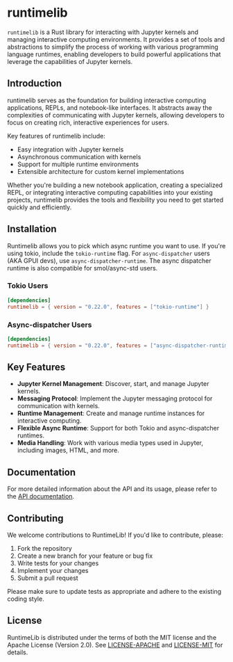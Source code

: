 # runtimelib

`runtimelib` is a Rust library for interacting with Jupyter kernels and managing interactive computing environments. It provides a set of tools and abstractions to simplify the process of working with various programming language runtimes, enabling developers to build powerful applications that leverage the capabilities of Jupyter kernels.

## Introduction

runtimelib serves as the foundation for building interactive computing applications, REPLs, and notebook-like interfaces. It abstracts away the complexities of communicating with Jupyter kernels, allowing developers to focus on creating rich, interactive experiences for users.

Key features of runtimelib include:

- Easy integration with Jupyter kernels
- Asynchronous communication with kernels
- Support for multiple runtime environments
- Extensible architecture for custom kernel implementations

Whether you're building a new notebook application, creating a specialized REPL, or integrating interactive computing capabilities into your existing projects, runtimelib provides the tools and flexibility you need to get started quickly and efficiently.


## Installation

Runtimelib allows you to pick which async runtime you want to use. If you're using tokio, include the `tokio-runtime` flag. For `async-dispatcher` users (AKA GPUI devs), use `async-dispatcher-runtime`. The async dispatcher runtime is also compatible for smol/async-std users.

### Tokio Users

```toml
[dependencies]
runtimelib = { version = "0.22.0", features = ["tokio-runtime"] }
```

### Async-dispatcher Users

```toml
[dependencies]
runtimelib = { version = "0.22.0", features = ["async-dispatcher-runtime"] }
```

## Key Features

- **Jupyter Kernel Management**: Discover, start, and manage Jupyter kernels.
- **Messaging Protocol**: Implement the Jupyter messaging protocol for communication with kernels.
- **Runtime Management**: Create and manage runtime instances for interactive computing.
- **Flexible Async Runtime**: Support for both Tokio and async-dispatcher runtimes.
- **Media Handling**: Work with various media types used in Jupyter, including images, HTML, and more.

## Documentation

For more detailed information about the API and its usage, please refer to the [API documentation](https://docs.rs/runtimelib).

## Contributing

We welcome contributions to RuntimeLib! If you'd like to contribute, please:

1. Fork the repository
2. Create a new branch for your feature or bug fix
3. Write tests for your changes
4. Implement your changes
5. Submit a pull request

Please make sure to update tests as appropriate and adhere to the existing coding style.

## License

RuntimeLib is distributed under the terms of both the MIT license and the Apache License (Version 2.0). See [LICENSE-APACHE](LICENSE-APACHE) and [LICENSE-MIT](LICENSE-MIT) for details.
